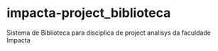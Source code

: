 # impacta-project_biblioteca
 Sistema de Biblioteca para disciplica de project analisys da faculdade Impacta
